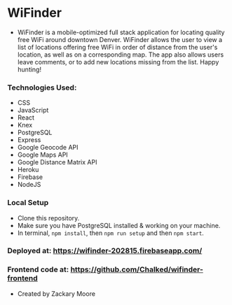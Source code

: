 # WiFinder

- WiFinder is a mobile-optimized full stack application for locating quality free WiFi around downtown Denver. WiFinder allows the user to view a list of locations offering free WiFi in order of distance from the user's location, as well as on a corresponding map. The app also allows users leave comments, or to add new locations missing from the list. Happy hunting!

### Technologies Used:

- CSS
- JavaScript
- React
- Knex
- PostgreSQL
- Express
- Google Geocode API
- Google Maps API
- Google Distance Matrix API
- Heroku
- Firebase
- NodeJS

### Local Setup

- Clone this repository.
- Make sure you have PostgreSQL installed & working on your machine. 
- In terminal, `npm install`, then `npm run setup` and then `npm start`.

### Deployed at: https://wifinder-202815.firebaseapp.com/

### Frontend code at: https://github.com/Chalked/wifinder-frontend

- Created by Zackary Moore